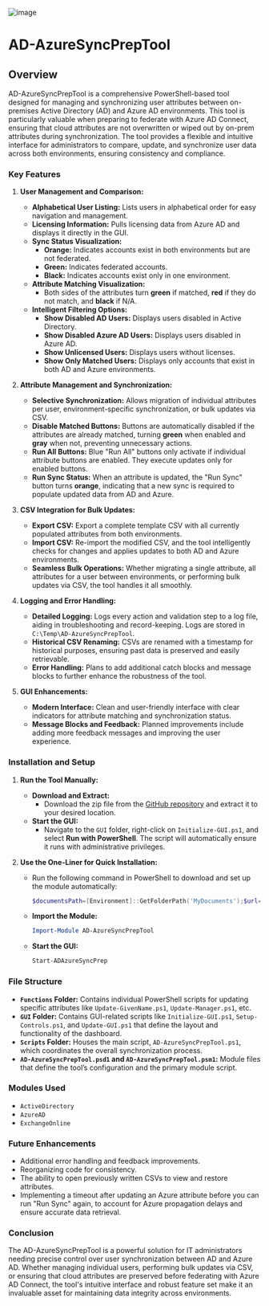 ![image](https://github.com/user-attachments/assets/8170141c-eaa2-4946-b0b5-6b74fb63111c)

# AD-AzureSyncPrepTool

## Overview

AD-AzureSyncPrepTool is a comprehensive PowerShell-based tool designed for managing and synchronizing user attributes between on-premises Active Directory (AD) and Azure AD environments. This tool is particularly valuable when preparing to federate with Azure AD Connect, ensuring that cloud attributes are not overwritten or wiped out by on-prem attributes during synchronization. The tool provides a flexible and intuitive interface for administrators to compare, update, and synchronize user data across both environments, ensuring consistency and compliance.

### Key Features

1. **User Management and Comparison:**
   - **Alphabetical User Listing:** Lists users in alphabetical order for easy navigation and management.
   - **Licensing Information:** Pulls licensing data from Azure AD and displays it directly in the GUI.
   - **Sync Status Visualization:**
     - **Orange:** Indicates accounts exist in both environments but are not federated.
     - **Green:** Indicates federated accounts.
     - **Black:** Indicates accounts exist only in one environment.
   - **Attribute Matching Visualization:**
     - Both sides of the attributes turn **green** if matched, **red** if they do not match, and **black** if N/A.
   - **Intelligent Filtering Options:**
     - **Show Disabled AD Users:** Displays users disabled in Active Directory.
     - **Show Disabled Azure AD Users:** Displays users disabled in Azure AD.
     - **Show Unlicensed Users:** Displays users without licenses.
     - **Show Only Matched Users:** Displays only accounts that exist in both AD and Azure environments.

2. **Attribute Management and Synchronization:**
   - **Selective Synchronization:** Allows migration of individual attributes per user, environment-specific synchronization, or bulk updates via CSV.
   - **Disable Matched Buttons:** Buttons are automatically disabled if the attributes are already matched, turning **green** when enabled and **gray** when not, preventing unnecessary actions.
   - **Run All Buttons:** Blue "Run All" buttons only activate if individual attribute buttons are enabled. They execute updates only for enabled buttons.
   - **Run Sync Status:** When an attribute is updated, the "Run Sync" button turns **orange**, indicating that a new sync is required to populate updated data from AD and Azure.

3. **CSV Integration for Bulk Updates:**
   - **Export CSV:** Export a complete template CSV with all currently populated attributes from both environments.
   - **Import CSV:** Re-import the modified CSV, and the tool intelligently checks for changes and applies updates to both AD and Azure environments.
   - **Seamless Bulk Operations:** Whether migrating a single attribute, all attributes for a user between environments, or performing bulk updates via CSV, the tool handles it all smoothly.

4. **Logging and Error Handling:**
   - **Detailed Logging:** Logs every action and validation step to a log file, aiding in troubleshooting and record-keeping. Logs are stored in `C:\Temp\AD-AzureSyncPrepTool`.
   - **Historical CSV Renaming:** CSVs are renamed with a timestamp for historical purposes, ensuring past data is preserved and easily retrievable.
   - **Error Handling:** Plans to add additional catch blocks and message blocks to further enhance the robustness of the tool.

5. **GUI Enhancements:**
   - **Modern Interface:** Clean and user-friendly interface with clear indicators for attribute matching and synchronization status.
   - **Message Blocks and Feedback:** Planned improvements include adding more feedback messages and improving the user experience.

### Installation and Setup

1. **Run the Tool Manually:**
   - **Download and Extract:**
     - Download the zip file from the [GitHub repository](https://github.com/Rarity-Solutions/AD-AzureSyncPrepTool/archive/refs/heads/main.zip) and extract it to your desired location.
   - **Start the GUI:**
     - Navigate to the `GUI` folder, right-click on `Initialize-GUI.ps1`, and select **Run with PowerShell**. The script will automatically ensure it runs with administrative privileges.

2. **Use the One-Liner for Quick Installation:**
   - Run the following command in PowerShell to download and set up the module automatically:

     ```powershell
     $documentsPath=[Environment]::GetFolderPath('MyDocuments');$url='https://github.com/Rarity-Solutions/AD-AzureSyncPrepTool/archive/refs/heads/main.zip';$moduleName='AD-AzureSyncPrepTool';$modulePath=Join-Path $documentsPath 'WindowsPowerShell\Modules';$tempPath=Join-Path $env:TEMP ($moduleName+'.zip');if (!(Get-Module -ListAvailable -Name ExchangeOnlineManagement)) {Install-Module -Name ExchangeOnlineManagement -Force -AllowClobber -Scope CurrentUser};Invoke-WebRequest -Uri $url -OutFile $tempPath;$tempDir='.'+$moduleName+'_temp';$extractPath=Join-Path $HOME $tempDir;Expand-Archive -Path $tempPath -DestinationPath $extractPath -Force;$sourceFolder=Join-Path $extractPath 'AD-AzureSyncPrepTool-main';$destinationFolder=Join-Path $modulePath $moduleName;if (!(Test-Path $destinationFolder)) {New-Item -Path $destinationFolder -ItemType Directory | Out-Null};Copy-Item -Path "$sourceFolder\*" -Destination $destinationFolder -Recurse -Force;Remove-Item $tempPath -Force -ErrorAction SilentlyContinue;if (Test-Path $extractPath) {Remove-Item (Get-Item $extractPath).FullName -Recurse -Force -ErrorAction SilentlyContinue}
     ```

   - **Import the Module:**
     ```powershell
     Import-Module AD-AzureSyncPrepTool
     ```
   - **Start the GUI:**
     ```powershell
     Start-ADAzureSyncPrep
     ```

### File Structure

- **`Functions` Folder:** Contains individual PowerShell scripts for updating specific attributes like `Update-GivenName.ps1`, `Update-Manager.ps1`, etc.
- **`GUI` Folder:** Contains GUI-related scripts like `Initialize-GUI.ps1`, `Setup-Controls.ps1`, and `Update-GUI.ps1` that define the layout and functionality of the dashboard.
- **`Scripts` Folder:** Houses the main script, `AD-AzureSyncPrepTool.ps1`, which coordinates the overall synchronization process.
- **`AD-AzureSyncPrepTool.psd1` and `AD-AzureSyncPrepTool.psm1`:** Module files that define the tool’s configuration and the primary module script.

### Modules Used

- `ActiveDirectory`
- `AzureAD`
- `ExchangeOnline`

### Future Enhancements

- Additional error handling and feedback improvements.
- Reorganizing code for consistency.
- The ability to open previously written CSVs to view and restore attributes.
- Implementing a timeout after updating an Azure attribute before you can run "Run Sync" again, to account for Azure propagation delays and ensure accurate data retrieval.

### Conclusion

The AD-AzureSyncPrepTool is a powerful solution for IT administrators needing precise control over user synchronization between AD and Azure AD. Whether managing individual users, performing bulk updates via CSV, or ensuring that cloud attributes are preserved before federating with Azure AD Connect, the tool's intuitive interface and robust feature set make it an invaluable asset for maintaining data integrity across environments.

